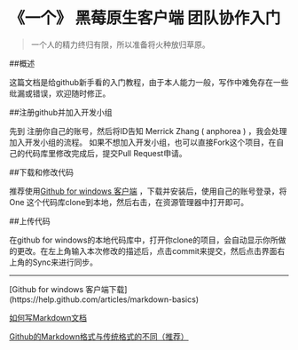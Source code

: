 《一个》 黑莓原生客户端 团队协作入门
=======================

>一个人的精力终归有限，所以准备将火种放归草原。

##概述

这篇文档是给github新手看的入门教程，由于本人能力一般，写作中难免存在一些纰漏或错误，欢迎随时修正。

##注册github并加入开发小组

先到 [](http://github.com) 注册你自己的账号，然后将ID告知 Merrick Zhang ( anphorea ) ，我会处理加入开发小组的流程。
如果不想加入开发小组，也可以直接Fork这个项目，在自己的代码库里修改完成后，提交Pull Request申请。

##下载和修改代码

推荐使用[Github for windows 客户端](https://help.github.com/articles/markdown-basics) ，下载并安装后，使用自己的账号登录，将One 这个代码库clone到本地，然后右击，在资源管理器中打开即可。

##上传代码

在github for windows的本地代码库中，打开你clone的项目，会自动显示你所做的更改。在左上角输入本次修改的描述后，点击commit来提交，然后点击界面右上角的Sync来进行同步。

<hr>
[Github for windows 客户端下载](https://help.github.com/articles/markdown-basics)

[如何写Markdown文档](https://help.github.com/articles/markdown-basics)

[Github的Markdown格式与传统格式的不同（推荐）](https://help.github.com/articles/github-flavored-markdown)
